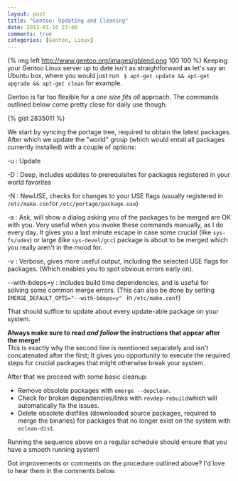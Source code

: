 ```yaml
---
layout: post
title: "Gentoo: Updating and Cleaning"
date: 2013-01-16 23:40
comments: true
categories: [Gentoo, Linux]
---
```


{% img left http://www.gentoo.org/images/gblend.png 100 100 %} Keeping your Gentoo Linux server up to date isn't as straightforward as let's say an Ubuntu box, where you would just run ``` $ apt-get update && apt-get upgrade && apt-get clean``` for example.

Gentoo is far too flexible for a *one size fits all* approach. The commands outlined below come pretty close for daily use though:

{% gist 2835011 %}

<!-- more -->
We start by syncing the portage tree, required to obtain the latest packages.
After which we update the "world" group (which would entail all packages currently installed) with a couple of options:

-u : Update

-D : Deep, includes updates to prerequisites for packages registered in your world favorites

-N : NewUSE, checks for changes to your USE flags (usually registered in ```/etc/make.conf```or ```/etc/portage/package.use```)

-a : Ask, will show a dialog asking you of the packages to be merged are OK with you. Very useful when you invoke these commands manually, as I do every day. It gives you a last minute escape in case some crucial (like ```sys-fs/udev```) or large (like ```sys-devel/gcc```) package is about to be merged which you really aren't in the mood for.

-v : Verbose, gives more useful output, including the selected USE flags for packages. (Which enables you to spot obvious errors early on).

--with-bdeps=y : Includes build time dependencies, and is useful for solving some common merge errors. (This can also be done by setting ``EMERGE_DEFAULT_OPTS="--with-bdeps=y" `` in ```/etc/make.conf```)


That should suffice to update about every update-able package on your system.

**Always make sure to read *and follow* the instructions that appear after the merge!**  
This is exactly why the second line is mentioned separately and isn't concatenated after the first; It gives you opportunity to execute the required steps for crucial packages that might otherwise break your system.  

After that we proceed with some basic cleanup:

 * Remove obsolete packages with ``emerge --depclean``.
 * Check for broken dependencies/links with ```revdep-rebuild```which will automatically fix the issues.
 * Delete obsolete distfiles (downloaded source packages, required to merge the binaries) for packages that no longer exist on the system with ```eclean-dist```.


Running the sequence above on a regular schedule should ensure that you have a smooth running system!

Got improvements or comments on the procedure outlined above? I'd love to hear them in the comments below.